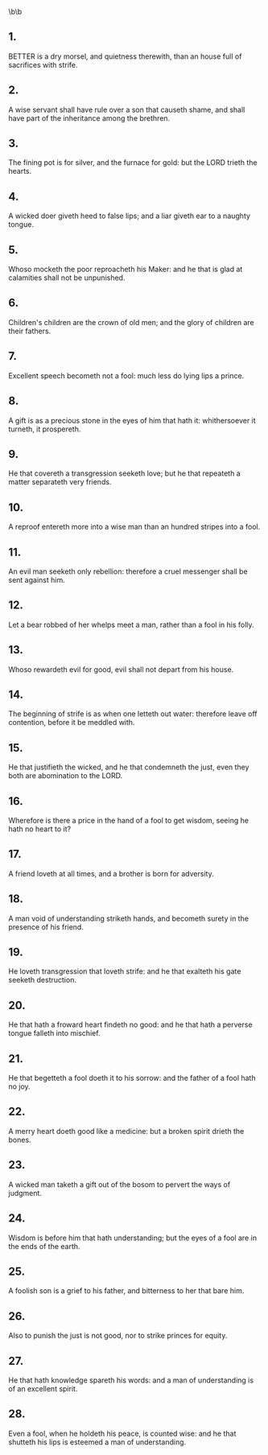 \b\b
## 1.
BETTER is a dry morsel, and quietness therewith, than an house full of sacrifices with strife.
## 2.
A wise servant shall have rule over a son that causeth shame, and shall have part of the inheritance among the brethren.
## 3.
The fining pot is for silver, and the furnace for gold: but the LORD trieth the hearts.
## 4.
A wicked doer giveth heed to false lips; and a liar giveth ear to a naughty tongue.
## 5.
Whoso mocketh the poor reproacheth his Maker: and he that is glad at calamities shall not be unpunished.
## 6.
Children's children are the crown of old men; and the glory of children are their fathers.
## 7.
Excellent speech becometh not a fool: much less do lying lips a prince.
## 8.
A gift is as a precious stone in the eyes of him that hath it: whithersoever it turneth, it prospereth.
## 9.
He that covereth a transgression seeketh love; but he that repeateth a matter separateth very friends.
## 10.
A reproof entereth more into a wise man than an hundred stripes into a fool.
## 11.
An evil man seeketh only rebellion: therefore a cruel messenger shall be sent against him.
## 12.
Let a bear robbed of her whelps meet a man, rather than a fool in his folly.
## 13.
Whoso rewardeth evil for good, evil shall not depart from his house.
## 14.
The beginning of strife is as when one letteth out water: therefore leave off contention, before it be meddled with.
## 15.
He that justifieth the wicked, and he that condemneth the just, even they both are abomination to the LORD.
## 16.
Wherefore is there a price in the hand of a fool to get wisdom, seeing he hath no heart to it?
## 17.
A friend loveth at all times, and a brother is born for adversity.
## 18.
A man void of understanding striketh hands, and becometh surety in the presence of his friend.
## 19.
He loveth transgression that loveth strife: and he that exalteth his gate seeketh destruction.
## 20.
He that hath a froward heart findeth no good: and he that hath a perverse tongue falleth into mischief.
## 21.
He that begetteth a fool doeth it to his sorrow: and the father of a fool hath no joy.
## 22.
A merry heart doeth good like a medicine: but a broken spirit drieth the bones.
## 23.
A wicked man taketh a gift out of the bosom to pervert the ways of judgment.
## 24.
Wisdom is before him that hath understanding; but the eyes of a fool are in the ends of the earth.
## 25.
A foolish son is a grief to his father, and bitterness to her that bare him.
## 26.
Also to punish the just is not good, nor to strike princes for equity.
## 27.
He that hath knowledge spareth his words: and a man of understanding is of an excellent spirit.
## 28.
Even a fool, when he holdeth his peace, is counted wise: and he that shutteth his lips is esteemed a man of understanding.
